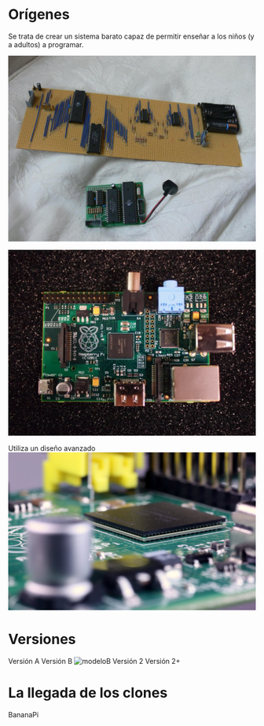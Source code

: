 
# Orígenes

Se trata de crear un sistema barato capaz de permitir enseñar a los niños (y a adultos) a programar.


![prototipo](./imagenes/prototipoRaspi.jpg)

![beta](./imagenes/betaPi.png)


Utiliza un diseño avanzado
![avanzado](./imagenes/EncapsuladoCPU-RAM.JPG)

# Versiones

Versión A
Versión B
![modeloB](./imagenes/ModelobB.jpg)
Versión 2
Versión 2+


# La llegada de los clones

BananaPi